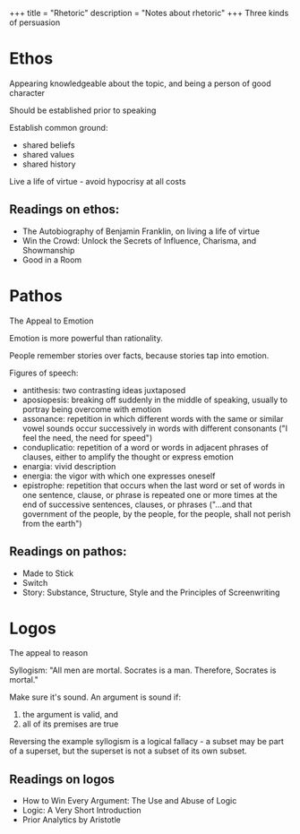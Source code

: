 +++
title = "Rhetoric"
description = "Notes about rhetoric"
+++
Three kinds of persuasion

# Ethos

Appearing knowledgeable about the topic, and being a person of good character

Should be established prior to speaking

Establish common ground:

-   shared beliefs
-   shared values
-   shared history

Live a life of virtue - avoid hypocrisy at all costs

## Readings on ethos:

-   The Autobiography of Benjamin Franklin, on living a life of virtue
-   Win the Crowd: Unlock the Secrets of Influence, Charisma, and Showmanship
-   Good in a Room

# Pathos

The Appeal to Emotion

Emotion is more powerful than rationality.

People remember stories over facts, because stories tap into emotion.

Figures of speech:

-   antithesis: two contrasting ideas juxtaposed
-   aposiopesis: breaking off suddenly in the middle of speaking, usually to portray being overcome with emotion
-   assonance: repetition in which different words with the same or similar vowel sounds occur successively in words with different consonants ("I feel the need, the need for speed")
-   conduplicatio: repetition of a word or words in adjacent phrases of clauses, either to amplify the thought or express emotion
-   enargia: vivid description
-   energia: the vigor with which one expresses oneself
-   epistrophe: repetition that occurs when the last word or set of words in one sentence, clause, or phrase is repeated one or more times at the end of successive sentences, clauses, or phrases ("...and that government of the people, by the people, for the people, shall not perish from the earth")

## Readings on pathos:

-   Made to Stick
-   Switch
-   Story: Substance, Structure, Style and the Principles of Screenwriting

# Logos

The appeal to reason

Syllogism: "All men are mortal. Socrates is a man. Therefore, Socrates is mortal."

Make sure it's sound. An argument is sound if:

1. the argument is valid, and
2. all of its premises are true

Reversing the example syllogism is a logical fallacy - a subset may be part of a superset, but the superset is not a subset of its own subset.

## Readings on logos

-   How to Win Every Argument: The Use and Abuse of Logic
-   Logic: A Very Short Introduction
-   Prior Analytics by Aristotle

